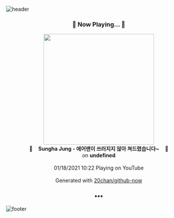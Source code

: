 ![header](https://capsule-render.vercel.app/api?type=wave&height=170&section=header&text=Hi.%20I'm%20SHIFT&fontColor=090707&fontAlignX=45&fontAlignY=65&fontSize=100)

<h3 align="center">🎵 Now Playing... 🎵</h3>
<p align="center">
  <a href="https://www.youtube.com/channel/UCjWRi2qaGtKjQyoQLc4OGkw">
    <img width="300" src="https://yt3.ggpht.com/ytc/AAUvwniN0GgSxD4NEhCr5KbuHxW_6dh9AUP2fnc2hDUt5Q=s48-c-k-c0xffffffff-no-nd-rj-mo">
  </a>
  <br>
  🎵&nbsp&nbsp&nbsp <b>Sungha Jung - 에어맨이 쓰러지지 않아 쳐드렸습니다~</b> &nbsp&nbsp&nbsp🎵
  <br>
  on <b>undefined</b>
  
  <br />
  <br />
  01/18/2021 10:22 Playing on YouTube
  <br />
  <br />
  Generated with <a href="https://github.com/20chan/github-now">20chan/github-now</a>
</p>

<h3 align="center">•••</h3>

![footer](https://capsule-render.vercel.app/api?type=wave&height=150&section=footer)
